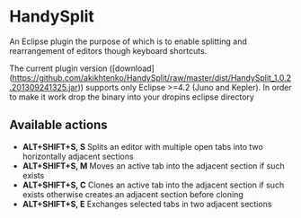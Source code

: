 HandySplit
==========

An Eclipse plugin the purpose of which is to enable splitting and rearrangement of editors though keyboard shortcuts. 

The current plugin version ([download] (https://github.com/akikhtenko/HandySplit/raw/master/dist/HandySplit_1.0.2.201309241325.jar)) supports only Eclipse >=4.2 (Juno and Kepler).
In order to make it work drop the binary into your dropins eclipse directory

Available actions
----------

+ **ALT+SHIFT+S, S** Splits an editor with multiple open tabs into two horizontally adjacent sections
+ **ALT+SHIFT+S, M** Moves an active tab into the adjacent section if such exists
+ **ALT+SHIFT+S, C** Clones an active tab into the adjacent section if such exists otherwise creates an adjacent section before cloning
+ **ALT+SHIFT+S, E** Exchanges selected tabs in two adjacent sections
